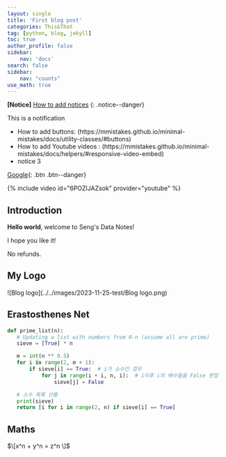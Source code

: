 ```yaml
---
layout: single
title: 'First blog post'
categories: This&That
tag: [python, blog, jekyll]
toc: true
author_profile: false
sidebar:
    nav: 'docs'
search: false
sidebar:
    nav: "counts"
use_math: true
---
```


**[Notice]** [How to add notices](https://mmistakes.github.io/minimal-mistakes/docs/utility-classes/#notices)
{: .notice--danger}

<div class ="notice--success">
This is a notification
<ul>
    <li> How to add buttons: (https://mmistakes.github.io/minimal-mistakes/docs/utility-classes/#buttons) </li>
    <li> How to add Youtube videos : (https://mmistakes.github.io/minimal-mistakes/docs/helpers/#responsive-video-embed) </li>
    <li> notice 3 </li>
</ul>
</div>

[Google](https://google.com){: .btn .btn--danger}

{% include video id="6POZlJAZsok" provider="youtube" %}


## Introduction ## 

**Hello world**, welcome to Seng's Data Notes!

I hope you like it!

No refunds. 



## My Logo ##

![Blog logo](../../images/2023-11-25-test/Blog logo.png)

## Erastosthenes Net

```python
def prime_list(n):
   # Updating a list with numbers from 0-n (assume all are prime)
   sieve = [True] * n

   m = int(n ** 0.5)
   for i in range(2, m + 1):
       if sieve[i] == True:  # i가 소수인 경우
           for j in range(i + i, n, i):  # i이후 i의 배수들을 False 판정
               sieve[j] = False

   # 소수 목록 산출
   print(sieve)
   return [i for i in range(2, n) if sieve[i] == True]
```

## Maths ##

$\[x^n + y^n = z^n \]$